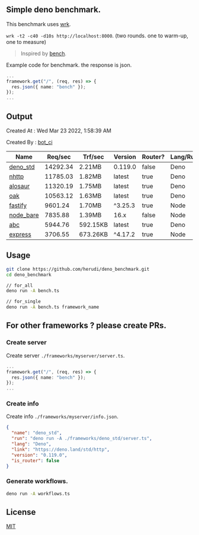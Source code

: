 ## Simple deno benchmark.
This benchmark uses [wrk](https://github.com/wg/wrk).

`wrk -t2 -c40 -d10s http://localhost:8000`. (two rounds. one to warm-up, one to measure)

> Inspired by [bench](https://github.com/denosaurs/bench).

Example code for benchmark. the response is json.
```ts
...
framework.get("/", (req, res) => {
  res.json({ name: "bench" });
});
...
```

## Output
Created At : Wed Mar 23 2022, 1:58:39 AM

Created By : [bot_ci](https://github.com/herudi/deno_benchmarks/commits?author=github-actions%5Bbot%5D)

|Name|Req/sec|Trf/sec|Version|Router?|Lang/Runtime|
|----|----|----|----|----|----|
|[deno_std](https://deno.land/std/http)|14292.34|2.21MB|0.119.0|false|Deno|
|[nhttp](https://github.com/nhttp/nhttp)|11785.03|1.82MB|latest|true|Deno|
|[alosaur](https://github.com/alosaur/alosaur)|11320.19|1.75MB|latest|true|Deno|
|[oak](https://github.com/oakserver/oak)|10563.12|1.63MB|latest|true|Deno|
|[fastify](https://github.com/fastify/fastify)|9601.24|1.70MB|^3.25.3|true|Node|
|[node_bare](https://nodejs.org)|7835.88|1.39MB|16.x|false|Node|
|[abc](https://deno.land/x/abc)|5944.76|592.15KB|latest|true|Deno|
|[express](https://github.com/expressjs/express)|3706.55|673.26KB|^4.17.2|true|Node|


## Usage
```bash
git clone https://github.com/herudi/deno_benchmark.git
cd deno_benchmark

// for_all
deno run -A bench.ts

// for_single
deno run -A bench.ts framework_name
```
## For other frameworks ? please create PRs.
### Create server
Create server `./frameworks/myserver/server.ts`.
```ts
...
framework.get("/", (req, res) => {
  res.json({ name: "bench" });
});
...
```
### Create info
Create info `./frameworks/myserver/info.json`.
```json
{
  "name": "deno_std",
  "run": "deno run -A ./frameworks/deno_std/server.ts",
  "lang": "Deno",
  "link": "https://deno.land/std/http",
  "version": "0.119.0",
  "is_router": false
}
```
### Generate workflows.
```bash
deno run -A workflows.ts
```
## License

[MIT](LICENSE)

